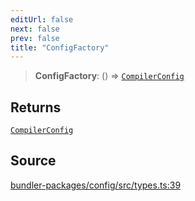 ```yaml
---
editUrl: false
next: false
prev: false
title: "ConfigFactory"
---
```


> **ConfigFactory**: () => [`CompilerConfig`](/reference/tevm/config/types/type-aliases/compilerconfig/)

## Returns

[`CompilerConfig`](/reference/tevm/config/types/type-aliases/compilerconfig/)

## Source

[bundler-packages/config/src/types.ts:39](https://github.com/evmts/tevm-monorepo/blob/main/bundler-packages/config/src/types.ts#L39)
